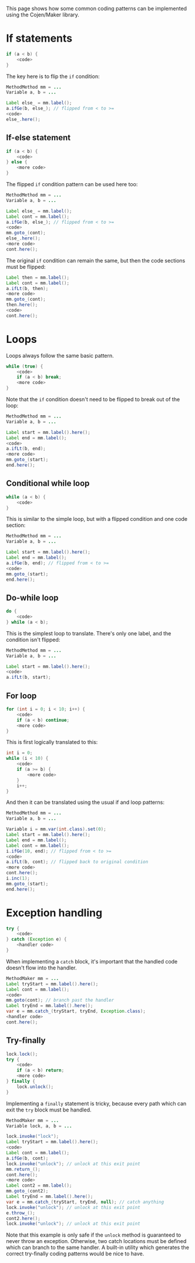 This page shows how some common coding patterns can be implemented using the Cojen/Maker library.

If statements
=============

```java
if (a < b) {
    <code>
}
```

The key here is to flip the `if` condition:

```java
MethodMethod mm = ...
Variable a, b = ...

Label else_ = mm.label();
a.ifGe(b, else_); // flipped from < to >=
<code>
else_.here();
```

If-else statement
-----------------

```java
if (a < b) {
    <code>
} else {
    <more code>
}
```

The flipped `if` condition pattern can be used here too:

```java
MethodMethod mm = ...
Variable a, b = ...

Label else_ = mm.label();
Label cont = mm.label();
a.ifGe(b, else_); // flipped from < to >=
<code>
mm.goto_(cont);
else_.here();
<more code>
cont.here();
```

The original `if` condition can remain the same, but then the code sections must be flipped:

```java
Label then = mm.label();
Label cont = mm.label();
a.ifLt(b, then);
<more code>
mm.goto_(cont);
then.here();
<code>
cont.here();
```

Loops
=====

Loops always follow the same basic pattern.

```java
while (true) {
    <code>
    if (a < b) break;
    <more code>
}
```

Note that the `if` condition doesn't need to be flipped to break out of the loop:

```java
MethodMethod mm = ...
Variable a, b = ...

Label start = mm.label().here();
Label end = mm.label();
<code>
a.ifLt(b, end);
<more code>
mm.goto_(start);
end.here();
```

Conditional while loop
----------------------

```java
while (a < b) {
    <code>
}
```

This is similar to the simple loop, but with a flipped condition and one code section:


```java
MethodMethod mm = ...
Variable a, b = ...

Label start = mm.label().here();
Label end = mm.label();
a.ifGe(b, end); // flipped from < to >=
<code>
mm.goto_(start);
end.here();
```

Do-while loop
-------------

```java
do {
    <code>
} while (a < b);
```

This is the simplest loop to translate. There's only one label, and the condition isn't flipped:

```java
MethodMethod mm = ...
Variable a, b = ...

Label start = mm.label().here();
<code>
a.ifLt(b, start);
```

For loop
--------
```java
for (int i = 0; i < 10; i++) {
    <code>
    if (a < b) continue;
    <more code>
}
```

This is first logically translated to this:

```java
int i = 0;
while (i < 10) {
    <code>
    if (a >= b) {
        <more code>
    }
    i++;
}
```

And then it can be translated using the usual if and loop patterns:

```java
MethodMethod mm = ...
Variable a, b = ...

Variable i = mm.var(int.class).set(0);
Label start = mm.label().here();
Label end = mm.label();
Label cont = mm.label();
i.ifGe(10, end); // flipped from < to >=
<code>
a.ifLt(b, cont); // flipped back to original condition
<more code>
cont.here();
i.inc(1);
mm.goto_(start);
end.here();
```

Exception handling
==================

```java
try {
    <code>
} catch (Exception e) {
    <handler code>
}
```

When implementing a `catch` block, it's important that the handled code doesn't flow into the handler.

```java
MethodMaker mm = ...
Label tryStart = mm.label().here();
Label cont = mm.label();
<code>
mm.goto(cont); // branch past the handler
Label tryEnd = mm.label().here();
var e = mm.catch_(tryStart, tryEnd, Exception.class);
<handler code>
cont.here();
```

Try-finally
-----------

```java
lock.lock();
try {
    <code>
    if (a < b) return;
    <more code>
} finally {
    lock.unlock();
}
```

Implementing a `finally` statement is tricky, because every path which can exit the `try` block must be handled.

```java
MethodMaker mm = ...
Variable lock, a, b = ...

lock.invoke("lock");
Label tryStart = mm.label().here();
<code>
Label cont = mm.label();
a.ifGe(b, cont);
lock.invoke("unlock"); // unlock at this exit point
mm.return_();
cont.here();
<more code>
Label cont2 = mm.label();
mm.goto_(cont2);
Label tryEnd = mm.label().here();
var e = mm.catch_(tryStart, tryEnd, null); // catch anything
lock.invoke("unlock"); // unlock at this exit point
e.throw_();
cont2.here();
lock.invoke("unlock"); // unlock at this exit point
```

Note that this example is only safe if the `unlock` method is guaranteed to never throw an exception. Otherwise, two catch locations must be defined which can branch to the same handler. A built-in utility which generates the correct try-finally coding patterns would be nice to have. 
